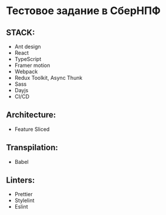 # Тестовое задание в СберНПФ

## STACK:
- Ant design
- React
- TypeScript
- Framer motion
- Webpack
- Redux Toolkit, Async Thunk
- Sass
- Dayjs
- CI/CD

## Architecture:
- Feature Sliced

## Transpilation:
- Babel

## Linters:
- Prettier
- Stylelint
- Eslint
